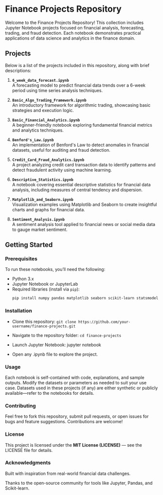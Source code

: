 # Finance Projects Repository

Welcome to the Finance Projects Repository! This collection includes Jupyter Notebook projects focused on financial analysis, forecasting, trading, and fraud detection. Each notebook demonstrates practical applications of data science and analytics in the finance domain.

## Projects

Below is a list of the projects included in this repository, along with brief descriptions:

1. **`6_week_data_forecast.ipynb`**  
   A forecasting model to predict financial data trends over a 6-week period using time series analysis techniques.

2. **`Basic_Algo_Trading_Framework.ipynb`**  
   An introductory framework for algorithmic trading, showcasing basic strategies and execution logic.

3. **`Basic_Financial_Analytics.ipynb`**  
   A beginner-friendly notebook exploring fundamental financial metrics and analytics techniques.

4. **`Benford's_Law.ipynb`**  
   An implementation of Benford's Law to detect anomalies in financial datasets, useful for auditing and fraud detection.

5. **`Credit_Card_Fraud_Analytics.ipynb`**  
   A project analyzing credit card transaction data to identify patterns and detect fraudulent activity using machine learning.

6. **`Descriptive_Statistics.ipynb`**  
   A notebook covering essential descriptive statistics for financial data analysis, including measures of central tendency and dispersion.

7. **`Matplotlib_and_Seaborn.ipynb`**  
   Visualization examples using Matplotlib and Seaborn to create insightful charts and graphs for financial data.

8. **`Sentiment_Analysis.ipynb`**  
   A sentiment analysis tool applied to financial news or social media data to gauge market sentiment.

## Getting Started

### Prerequisites
To run these notebooks, you’ll need the following:
- Python 3.x
- Jupyter Notebook or JupyterLab
- Required libraries (install via `pip`):
  ```bash
  pip install numpy pandas matplotlib seaborn scikit-learn statsmodels

### Installation
- Clone this repository:
`git clone https://github.com/your-username/finance-projects.git`

- Navigate to the repository folder:
`cd finance-projects`

- Launch Jupyter Notebook:
jupyter notebook

- Open any .ipynb file to explore the project.

### Usage
Each notebook is self-contained with code, explanations, and sample outputs. Modify the datasets or parameters as needed to suit your use case. Datasets used in these projects (if any) are either synthetic or publicly available—refer to the notebooks for details.

### Contributing
Feel free to fork this repository, submit pull requests, or open issues for bugs and feature suggestions. Contributions are welcome!

### License
This project is licensed under the **MIT License (LICENSE)** — see the LICENSE file for details.

### Acknowledgments
Built with inspiration from real-world financial data challenges.

Thanks to the open-source community for tools like Jupyter, Pandas, and Scikit-learn.
